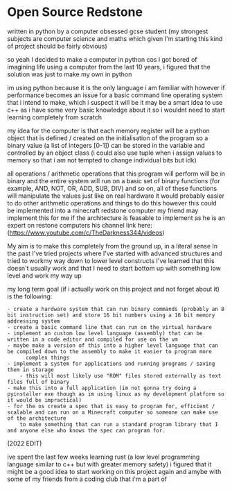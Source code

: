 # Open Source Redstone
 written in python by a computer obsessed gcse student (my strongest subjects are computer science
and maths which given I'm starting this kind of project should be fairly obvious)

so yeah I decided to make a computer in python cos i got bored of imagining life using a computer from the last 10 years,
i figured that the solution was just to make my own in python

im using python because it is the only language i am familiar with however if performance becomes an issue for a basic command line
operating system that i intend to make, which i suspect it will be it may be a smart idea to use c++ as i have some very basic knowledge
about it so i wouldnt need to start learning completely from scratch




my idea for the computer is that each memory register will be a python object that is defined / created on the initialisation of the program 
so a binary value (a list of integers [0-1]) can be stored in the variable and controlled by an object class
    (i could also use tuple when i assign values to memory so that i am not tempted to change individual bits but idk)

 all operations / arithmetic operations that this program will perform will be in binary and the entire system will run on a basic
    set of binary functions (for example, AND, NOT, OR, ADD, SUB, DIV) and so on, all of these functions will manipulate the values
    just like on real hardware
it would probably easier to do other arithmetic operations and things to do this however this could be implemented into a minecraft redstone computer
my friend may implement this for me if the architecture is feasable to implement as he is an expert on restone computers 
his channel link here: (https://www.youtube.com/c/TheDarkness344/videos)

My aim is to make this completely from the ground up, in a literal sense
In the past I've tried projects where I've started with advanced structures and tried to workmy way down to lower level constructs
I've learned that this doesn't usually work and that I need to start bottom up with something low level and work my way up

my long term goal (if i actually work on this project and not forget about it) is the following:

    - create a hardware system that can run binary commands (probably an 8 bit instruction set) and store 16 bit numbers using a 16 bit memory addressing system
    - create a basic command line that can run on the virtual hardware
    - implement an custom low level language (assembly) that can be written in a code editor and compiled for use on the vm
    - maybe make a version of this into a higher level language that can be compiled down to the assembly to make it easier to program more
          complex things 
    - implement a system for applications and running programs / saving them in storage
        - this will most likely use "ROM" files stored externally as text files full of binary
    - make this into a full application (im not gonna try doing a pyinstaller exe though as im using linux as my development platform so it would be impractical)
    - for the os create a spec that is easy to program for, efficient / scalable and can run on a Minecraft computer so someone can make use of the architecture
        to make something that can run a standard program library that I and anyone else who knows the spec can program for.



(2022 EDIT)

ive spent the last few weeks learning rust (a low level programming language similar to c++ but with greater memory safety)
i figured that it might be a good idea to start working on this project again and amybe with some of my friends from a coding club that i'm a part of

